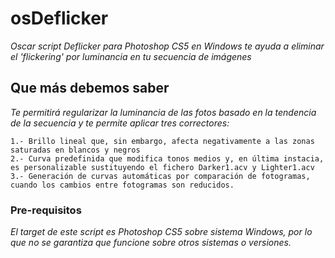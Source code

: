 # osDeflicker

_Oscar script Deflicker para Photoshop CS5 en Windows te ayuda a eliminar el 'flickering' por luminancia en tu secuencia de imágenes_

## Que más debemos saber

_Te permitirá regularizar la luminancia de las fotos basado en la tendencia de la secuencia y te permite aplicar tres correctores:_
```
1.- Brillo lineal que, sin embargo, afecta negativamente a las zonas saturadas en blancos y negros
2.- Curva predefinida que modifica tonos medios y, en última instacia, es personalizable sustituyendo el fichero Darker1.acv y Lighter1.acv
3.- Generación de curvas automáticas por comparación de fotogramas, cuando los cambios entre fotogramas son reducidos.
```


### Pre-requisitos

_El target de este script es Photoshop CS5 sobre sistema Windows, por lo que no se garantiza que funcione sobre otros sistemas o versiones._
